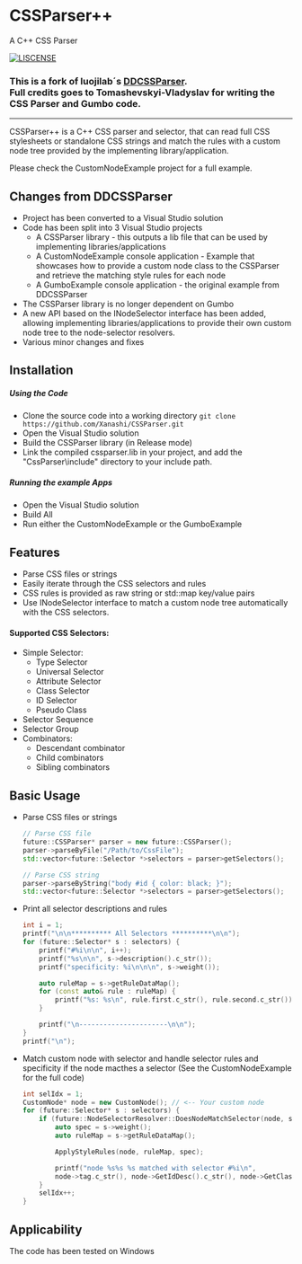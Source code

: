 # CSSParser++

A C++ CSS Parser

[![LISCENSE](https://img.shields.io/packagist/l/doctrine/orm.svg)](./LICENSE.md)

### This is a fork of luojilab´s [DDCSSParser](https://github.com/luojilab/CSSParser "DDCSSParser").<br>Full credits goes to Tomashevskyi-Vladyslav for writing the CSS Parser and Gumbo code.
------

CSSParser++ is a C++ CSS parser and selector, that can read full CSS stylesheets or standalone CSS strings and match the rules with a custom node tree provided by the 
implementing library/application.

Please check the CustomNodeExample project for a full example.

## Changes from DDCSSParser

- Project has been converted to a Visual Studio solution
- Code has been split into 3 Visual Studio projects 
  - A CSSParser library - this outputs a lib file that can be used by implementing libraries/applications
  - A CustomNodeExample console application - Example that showcases how to provide a custom node class to the CSSParser and retrieve the matching style rules for each node
  - A GumboExample console application - the original example from DDCSSParser
- The CSSParser library is no longer dependent on Gumbo
- A new API based on the INodeSelector interface has been added, allowing implementing libraries/applications to provide their own custom node tree to the node-selector resolvers.
- Various minor changes and fixes


## Installation

##### Using the Code

* Clone the source code into a working directory `git clone https://github.com/Xanashi/CSSParser.git`
* Open the Visual Studio solution
* Build the CSSParser library (in Release mode)
* Link the compiled cssparser.lib in your project, and add the "CssParser\include" directory to your include path. 

##### Running the example Apps

* Open the Visual Studio solution
* Build All
* Run either the CustomNodeExample or the GumboExample

## Features

* Parse CSS files or strings
* Easily iterate through the CSS selectors and rules
* CSS rules is provided as raw string or std::map key/value pairs
* Use INodeSelector interface to match a custom node tree automatically
with the CSS selectors. 

#### Supported CSS Selectors:

- Simple Selector:
  - Type Selector
  - Universal Selector
  - Attribute Selector
  - Class Selector
  - ID Selector
  - Pseudo Class
- Selector Sequence
- Selector Group
- Combinators:
  - Descendant combinator
  - Child combinators
  - Sibling combinators


## Basic Usage

* Parse CSS files or strings

  ```c++
  // Parse CSS file
  future::CSSParser* parser = new future::CSSParser();
  parser->parseByFile("/Path/to/CssFile");
  std::vector<future::Selector *>selectors = parser>getSelectors();
  
  // Parse CSS string
  parser->parseByString("body #id { color: black; }");
  std::vector<future::Selector *>selectors = parser>getSelectors();
  ```

* Print all selector descriptions and rules

  ```c++
  int i = 1;
  printf("\n\n********** All Selectors **********\n\n");
  for (future::Selector* s : selectors) {
      printf("#%i\n\n", i++);
      printf("%s\n\n", s->description().c_str());
      printf("specificity: %i\n\n\n", s->weight());

      auto ruleMap = s->getRuleDataMap();
      for (const auto& rule : ruleMap) {
          printf("%s: %s\n", rule.first.c_str(), rule.second.c_str());
      }

      printf("\n----------------------\n\n");
  }
  printf("\n");
  ```

* Match custom node with selector and handle selector rules and specificity if the node macthes a selector (See the CustomNodeExample for the full code)

  ```c++
  int selIdx = 1;
  CustomNode* node = new CustomNode(); // <-- Your custom node 
  for (future::Selector* s : selectors) {
      if (future::NodeSelectorResolver::DoesNodeMatchSelector(node, s)) {
          auto spec = s->weight();
          auto ruleMap = s->getRuleDataMap();

          ApplyStyleRules(node, ruleMap, spec);

          printf("node %s%s %s matched with selector #%i\n", 
          node->tag.c_str(), node->GetIdDesc().c_str(), node->GetClassesDesc().c_str(), selIdx);
      }
      selIdx++;
  }
  ```

## Applicability

The code has been tested on Windows
